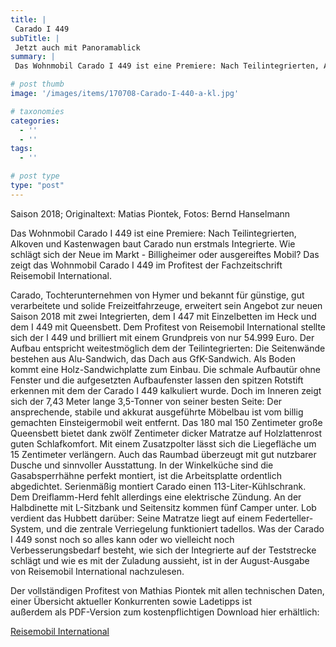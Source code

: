 ```yaml
---
title: |
 Carado I 449
subTitle: |
 Jetzt auch mit Panoramablick
summary: |
 Das Wohnmobil Carado I 449 ist eine Premiere: Nach Teilintegrierten, Alkoven und Kastenwagen baut Carado nun erstmals Integrierte. Wie schlägt sich der Neue im Markt - Billigheimer oder ausgereiftes Mobil? Das zeigt das Wohnmobil Carado I 449 im Profitest der Fachzeitschrift Reisemobil International.

# post thumb
image: '/images/items/170708-Carado-I-440-a-kl.jpg'

# taxonomies
categories: 
  - ''
  - ''
tags:
  - ''

# post type
type: "post"
---
```


Saison 2018; Originaltext: Matias Piontek, Fotos: Bernd Hanselmann  

 Das Wohnmobil Carado I 449 ist eine Premiere: Nach Teilintegrierten, Alkoven und Kastenwagen baut Carado nun erstmals Integrierte. Wie schlägt sich der Neue im Markt - Billigheimer oder ausgereiftes Mobil? Das zeigt das Wohnmobil Carado I 449 im Profitest der Fachzeitschrift Reisemobil International.  

Carado, Tochterunternehmen von Hymer und bekannt für günstige, gut verarbeitete und solide Freizeitfahrzeuge, erweitert sein Angebot zur neuen Saison 2018 mit zwei Integrierten, dem I 447 mit Einzelbetten im Heck und dem I 449 mit Queensbett. Dem Profitest von Reisemobil International stellte sich der I 449 und brilliert mit einem Grundpreis von nur 54.999 Euro. Der Aufbau entspricht weitestmöglich dem der Teilintegrierten: Die Seitenwände bestehen aus Alu-Sandwich, das Dach aus GfK-Sandwich. Als Boden kommt eine Holz-Sandwichplatte zum Einbau. Die schmale Aufbautür ohne Fenster und die aufgesetzten Aufbaufenster lassen den spitzen Rotstift erkennen mit dem der Carado I 449 kalkuliert wurde. Doch im Inneren zeigt sich der 7,43 Meter lange 3,5-Tonner von seiner besten Seite: Der ansprechende, stabile und akkurat ausgeführte Möbelbau ist vom billig gemachten Einsteigermobil weit entfernt. Das 180 mal 150 Zentimeter große Queensbett bietet dank zwölf Zentimeter dicker Matratze auf Holzlattenrost guten Schlafkomfort. Mit einem Zusatzpolter lässt sich die Liegefläche um 15 Zentimeter verlängern. Auch das Raumbad überzeugt mit gut nutzbarer Dusche und sinnvoller Ausstattung. In der Winkelküche sind die Gasabsperrhähne perfekt montiert, ist die Arbeitsplatte ordentlich abgedichtet. Serienmäßig montiert Carado einen 113-Liter-Kühlschrank. Dem Dreiflamm-Herd fehlt allerdings eine elektrische Zündung. An der Halbdinette mit L-Sitzbank und Seitensitz kommen fünf Camper unter. Lob verdient das Hubbett darüber: Seine Matratze liegt auf einem Federteller-System, und die zentrale Verriegelung funktioniert tadellos. Was der Carado I 449 sonst noch so alles kann oder wo vielleicht noch Verbesserungsbedarf besteht, wie sich der Integrierte auf der Teststrecke schlägt und wie es mit der Zuladung aussieht, ist in der August-Ausgabe von Reisemobil International nachzulesen.  

Der vollständigen Profitest von Mathias Piontek mit allen technischen Daten, einer Übersicht aktueller Konkurrenten sowie Ladetipps ist außerdem als PDF-Version zum kostenpflichtigen Download hier erhältlich:  

[Reisemobil International](http://reisemobil-international.de)